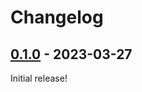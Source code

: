 # Changelog

<!-- https://keepachangelog.com/en/1.0.0/ -->

## [0.1.0] - 2023-03-27

Initial release!

[0.1.0]: https://github.com/langston-barrett/mogglo/releases/tag/v0.1.0
